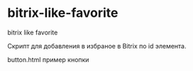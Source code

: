 # bitrix-like-favorite
bitrix like favorite

Скрипт для добавления в избраное в Bitrix по id элемента.

button.html пример кнопки
